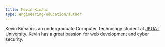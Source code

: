 ```yaml
---
title: Kevin Kimani
type: engineering-education/author
---
```

Kevin Kimani is an undergraduate Computer Technology student at [JKUAT University](https://www.jkuat.ac.ke/). Kevin has a great passion for web development and cyber security.
